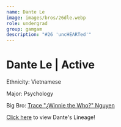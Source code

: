 ```yaml
---
name: Dante Le
image: images/bros/26dle.webp
role: undergrad
group: gamgam
description: "#26 'uncHEΛRTed'"
---
```


# Dante Le | Active
Ethnicity: Vietnamese

Major: Psychology

Big Bro: [Trace "¿Winnie the Who?" Nguyen](07tnguyen)

[Click here](/ujis/) to view Dante's Lineage!
